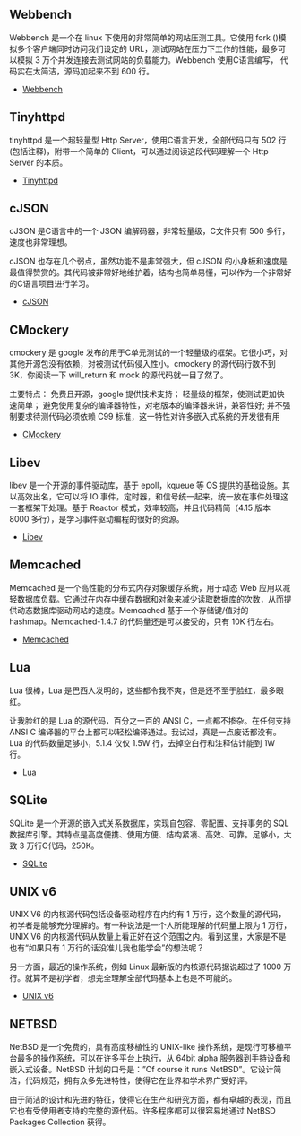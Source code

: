 
## Webbench


Webbench 是一个在 linux 下使用的非常简单的网站压测工具。它使用 fork ()模拟多个客户端同时访问我们设定的 URL，测试网站在压力下工作的性能，最多可以模拟 3 万个并发连接去测试网站的负载能力。Webbench 使用C语言编写， 代码实在太简洁，源码加起来不到 600 行。

- [Webbench](http://home.tiscali.cz/~cz210552/webbench.html) 




## Tinyhttpd


tinyhttpd 是一个超轻量型 Http Server，使用C语言开发，全部代码只有 502 行(包括注释)，附带一个简单的 Client，可以通过阅读这段代码理解一个 Http Server 的本质。

- [Tinyhttpd](http://sourceforge.net/projects/tinyhttpd/)



## cJSON


cJSON 是C语言中的一个 JSON 编解码器，非常轻量级，C文件只有 500 多行，速度也非常理想。

cJSON 也存在几个弱点，虽然功能不是非常强大，但 cJSON 的小身板和速度是最值得赞赏的。其代码被非常好地维护着，结构也简单易懂，可以作为一个非常好的C语言项目进行学习。

- [cJSON](http://sourceforge.net/projects/cjson/)





## CMockery


cmockery 是 google 发布的用于C单元测试的一个轻量级的框架。它很小巧，对其他开源包没有依赖，对被测试代码侵入性小。cmockery 的源代码行数不到 3K，你阅读一下 will_return 和 mock 的源代码就一目了然了。

主要特点：
免费且开源，google 提供技术支持； 
轻量级的框架，使测试更加快速简单； 
避免使用复杂的编译器特性，对老版本的编译器来讲，兼容性好; 
并不强制要求待测代码必须依赖 C99 标准，这一特性对许多嵌入式系统的开发很有用 

- [CMockery](http://code.google.com/p/cmockery/downloads/list)



## Libev


libev 是一个开源的事件驱动库，基于 epoll，kqueue 等 OS 提供的基础设施。其以高效出名，它可以将 IO 事件，定时器，和信号统一起来，统一放在事件处理这一套框架下处理。基于 Reactor 模式，效率较高，并且代码精简（4.15 版本 8000 多行），是学习事件驱动编程的很好的资源。

- [Libev](http://software.schmorp.de/pkg/libev.html)




## Memcached


Memcached 是一个高性能的分布式内存对象缓存系统，用于动态 Web 应用以减轻数据库负载。它通过在内存中缓存数据和对象来减少读取数据库的次数，从而提供动态数据库驱动网站的速度。Memcached 基于一个存储键/值对的 hashmap。Memcached-1.4.7 的代码量还是可以接受的，只有 10K 行左右。

- [Memcached](http://memcached.org/)



## Lua


Lua 很棒，Lua 是巴西人发明的，这些都令我不爽，但是还不至于脸红，最多眼红。

让我脸红的是 Lua 的源代码，百分之一百的 ANSI C，一点都不掺杂。在任何支持 ANSI C 编译器的平台上都可以轻松编译通过。我试过，真是一点废话都没有。Lua 的代码数量足够小，5.1.4 仅仅 1.5W 行，去掉空白行和注释估计能到 1W 行。

- [Lua](http://www.lua.org/)





## SQLite


SQLite 是一个开源的嵌入式关系数据库，实现自包容、零配置、支持事务的 SQL 数据库引擎。其特点是高度便携、使用方便、结构紧凑、高效、可靠。足够小，大致 3 万行C代码，250K。

- [SQLite](http://www.sqlite.org/ )



## UNIX v6


UNIX V6 的内核源代码包括设备驱动程序在内约有 1 万行，这个数量的源代码，初学者是能够充分理解的。有一种说法是一个人所能理解的代码量上限为 1 万行，UNIX V6 的内核源代码从数量上看正好在这个范围之内。看到这里，大家是不是也有“如果只有 1 万行的话没准儿我也能学会”的想法呢？

另一方面，最近的操作系统，例如 Linux 最新版的内核源代码据说超过了 1000 万行。就算不是初学者，想完全理解全部代码基本上也是不可能的。

- [UNIX v6](http://minnie.tuhs.org/cgi-bin/utree.pl?file=V6)





## NETBSD


NetBSD 是一个免费的，具有高度移植性的 UNIX-like 操作系统，是现行可移植平台最多的操作系统，可以在许多平台上执行，从 64bit alpha 服务器到手持设备和嵌入式设备。NetBSD 计划的口号是：”Of course it runs NetBSD”。它设计简洁，代码规范，拥有众多先进特性，使得它在业界和学术界广受好评。

由于简洁的设计和先进的特征，使得它在生产和研究方面，都有卓越的表现，而且它也有受使用者支持的完整的源代码。许多程序都可以很容易地通过 NetBSD Packages Collection 获得。
